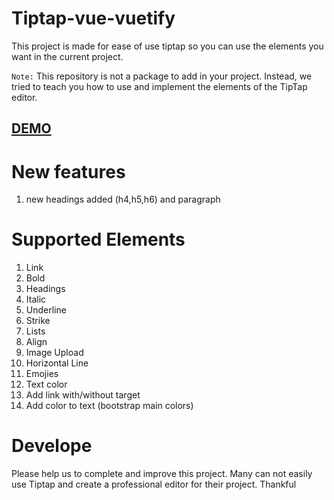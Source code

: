 # Tiptap-vue-vuetify

This project is made for ease of use tiptap so you can use the elements you want in the current project.

`Note:`  This repository is not a package to add in your project. Instead, we tried to teach you how to use and implement the elements of the TipTap editor.

<h2><a href="https://mohammadyousefidev.github.io/tiptap-vue-vuetify/">DEMO</a></h2>

# New features

1. new headings added (h4,h5,h6) and paragraph

# Supported Elements

1. Link
2. Bold
3. Headings
4. Italic
5. Underline
6. Strike
7. Lists
8. Align
9. Image Upload
10. Horizontal Line
11. Emojies
12. Text color
13. Add link with/without target
14. Add color to text (bootstrap main colors)


# Develope
Please help us to complete and improve this project. Many can not easily use Tiptap and create a professional editor for their project. Thankful
